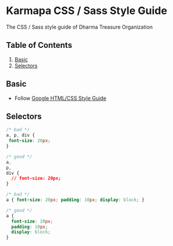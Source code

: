 # Karmapa CSS / Sass Style Guide
The CSS / Sass style guide of Dharma Treasure Organization

## Table of Contents

  1. [Basic](#basic)
  2. [Selectors](#selectors)
  
## Basic
 - Follow [Google HTML/CSS Style Guide](https://google.github.io/styleguide/htmlcssguide.xml#CSS_Style_Rules)
  
## Selectors

```css
/* bad */
a, p, div {
 font-size: 20px; 
}

/* good */
a,
p,
div {
  // font-size: 20px;
}

/* bad */
a { font-size: 20px; padding: 10px; display: block; }

/* good */
a {
  font-size: 20px;
  padding: 10px;
  display: block;
}
```
